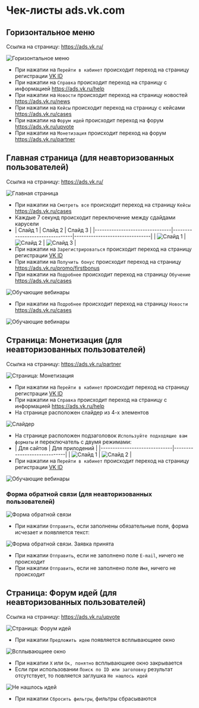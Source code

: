 # Чек-листы ads.vk.com

## Горизонтальное меню

Ссылка на страницу: https://ads.vk.ru/

![Горизонтальное меню](src/menu.png)

- При нажатии на `Перейти в кабинет` происходит переход на страницу
  регистрации [VK ID](https://id.vk.ru/auth?app_id=8064163&response_type=silent_token&v=1.61.1&redirect_uri=https%3A%2F%2Fads.vk.ru%2Fapi%2Fcallbacks%2Fvkconnect-complete&uuid=6WtUCgREf1QS5bq3BXYk1&redirect_state=%257B%2522redirect_url%2522%253A%2522https%253A%252F%252Fads.vk.ru%252Fhq%253Fref%253Dmain_landing%2522%257D)
- При нажатии на  `Справка` происходит переход на страницу c информацией https://ads.vk.ru/help
- При нажатии на  `Новости` происходит переход на страницу новостей https://ads.vk.ru/news
- При нажатии на  `Кейсы` происходит переход на страницу с кейсами https://ads.vk.ru/cases
- При нажатии на  `Форум идей` происходит переход на форум https://ads.vk.ru/upvote
- При нажатии на  `Монетизация` происходит переход на форум https://ads.vk.ru/partner

## Главная страница (для неавторизованных пользователей)

Ссылка на страницу: https://ads.vk.ru/

![Главная страница](src/landing.png)

- При нажатии на `Смотреть все` происходит переход на страницу `Кейсы` https://ads.vk.ru/cases
- Каждые 7 секунд происходит переключение между сдайдами карусели
- | Слайд 1                        | Слайд 2                        | Слайд 3                        |
        |--------------------------------|--------------------------------|--------------------------------|
  | ![Слайд 1](src/carousel_1.png) | ![Слайд 2](src/carousel_2.png) | ![Слайд 3](src/carousel_3.png) |
- При нажатии на `Зарегистрироваться` происходит переход на страницу
  регистрации [VK ID](https://id.vk.ru/auth?app_id=8064163&response_type=silent_token&v=1.61.1&redirect_uri=https%3A%2F%2Fads.vk.ru%2Fapi%2Fcallbacks%2Fvkconnect-complete&uuid=6WtUCgREf1QS5bq3BXYk1&redirect_state=%257B%2522redirect_url%2522%253A%2522https%253A%252F%252Fads.vk.ru%252Fhq%253Fref%253Dmain_landing%2522%257D)
- При нажатии на `Получить бонус` происходит переход на страницу https://ads.vk.ru/promo/firstbonus
- При нажатии на `Подробнее` происходит переход на страницу `Обучение` https://ads.vk.ru/cases

![Обучающие вебинары](src/webinars.png)

- При нажатии на `Подробнее` происходит переход на страницу `Новости` https://ads.vk.ru/cases

![Обучающие вебинары](src/news.png)

## Страница: Монетизация (для неавторизованных пользователей)

Ссылка на страницу: https://ads.vk.ru/partner

![Страница: Монетизация](src/money.png)

- При нажатии на `Перейти в кабинет` происходит переход на страницу
  регистрации [VK ID](https://id.vk.ru/auth?app_id=8064163&response_type=silent_token&v=1.61.1&redirect_uri=https%3A%2F%2Fads.vk.ru%2Fapi%2Fcallbacks%2Fvkconnect-complete&uuid=6WtUCgREf1QS5bq3BXYk1&redirect_state=%257B%2522redirect_url%2522%253A%2522https%253A%252F%252Fads.vk.ru%252Fhq%253Fref%253Dmain_landing%2522%257D)
- При нажатии на  `Справка` происходит переход на страницу c информацией https://ads.vk.ru/help
- На странице расположен слайдер из 4-х элементов

![Слайдер](src/slider.png)

- На странице расположен подзаголовок `Используйте подходящие вам форматы` и переключатель с двумя режимами:
- | Для сайтов                   | Для прилодений              |
      |------------------------------|-----------------------------|
  | ![Слайд 1](src/for-site.png) | ![Слайд 2](src/for-app.png) |
- При нажатии на `Перейти в кабинет` происходит переход на страницу
  регистрации [VK ID](https://id.vk.ru/auth?app_id=8064163&response_type=silent_token&v=1.61.1&redirect_uri=https%3A%2F%2Fads.vk.ru%2Fapi%2Fcallbacks%2Fvkconnect-complete&uuid=6WtUCgREf1QS5bq3BXYk1&redirect_state=%257B%2522redirect_url%2522%253A%2522https%253A%252F%252Fads.vk.ru%252Fhq%253Fref%253Dmain_landing%2522%257D)

![Обучающие вебинары](src/money-to-auth.png)

### Форма обратной связи (для неавторизованных пользователей)

![Форма обратной связи](src/feedback.png)

- При нажатии `Отправить`, если заполнены обязательные поля, форма исчезает и появляется текст:

![Форма обратной связи. Заявка принята](src/feedback_ok.png)

- При нажатии `Отправить`, если не заполнено поле `E-mail`, ничего не происходит
- При нажатии `Отправить`, если не заполнено поле `Имя`, ничего не происходит

## Страница: Форум идей (для неавторизованных пользователей)

Ссылка на страницу: https://ads.vk.ru/upvote

![Страница: Форум идей](src/forum-idea.png)

- При нажатии `Предложить идею` появляется всплывающиее окно

![Всплывающиее окно](src/popup.png)

- При нажатии `X` или `Ок, понятно` всплывающиее окно закрывается
- Если при использовании `Поиск по ID или заголовку` результат отсутствует, то повляется заглушка `Не нашлось идей`

![Не нашлось идей](src/no-idea.png)

- При нажатии `Сбросить фильтры`, фильтры сбрасываются